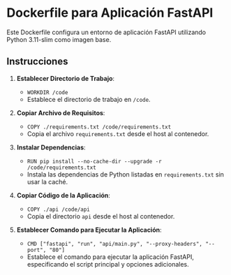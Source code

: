# Dockerfile para Aplicación FastAPI

Este Dockerfile configura un entorno de aplicación FastAPI utilizando Python 3.11-slim como imagen base.

## Instrucciones

1. **Establecer Directorio de Trabajo**:

   - `WORKDIR /code`
   - Establece el directorio de trabajo en `/code`.

2. **Copiar Archivo de Requisitos**:

   - `COPY ./requirements.txt /code/requirements.txt`
   - Copia el archivo `requirements.txt` desde el host al contenedor.

3. **Instalar Dependencias**:

   - `RUN pip install --no-cache-dir --upgrade -r /code/requirements.txt`
   - Instala las dependencias de Python listadas en `requirements.txt` sin usar la caché.

4. **Copiar Código de la Aplicación**:

   - `COPY ./api /code/api`
   - Copia el directorio `api` desde el host al contenedor.

5. **Establecer Comando para Ejecutar la Aplicación**:
   - `CMD ["fastapi", "run", "api/main.py", "--proxy-headers", "--port", "80"]`
   - Establece el comando para ejecutar la aplicación FastAPI, especificando el script principal y opciones adicionales.
